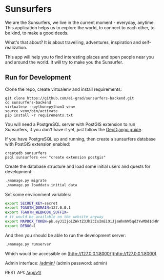 Sunsurfers
==========

We are the Sunsurfers, we live in the current moment - everyday, anytime. This
application helps us to explore the world, to connect to each other, to be kind,
to make a good deeds.

What's that about? It is about travelling, adventures, inspiration and
self-realization.

This app will help you to find interesting places and open people near you and
around the world. It will try to make you the Sunsurfer.

Run for Development
-------------------

Clone the repo, create virtualenv and install requirements:
```
git clone https://github.com/ei-grad/sunsurfers-backend.git
cd sunsurfers-backend
virtualenv --python=python3 venv
source venv/bin/activate
pip install -r requirements.txt
```

You will need a PostgreSQL server with PostGIS extension to run Sunsurfers, if
you don't have it yet, just follow the
[GeoDjango guide](https://docs.djangoproject.com/en/1.9/ref/contrib/gis/install/#mac-os-x).

If you have PostgreSQL up and running, then create a sunsurfers database with
PostGIS extension enabled:

```
createdb sunsurfers
psql sunsurfers <<< "create extension postgis"
```

Create the database structure and load some initial users and quests for development:

```bash
./manage.py migrate
./manage.py loaddata initial_data
```

Set some environment variables:

```bash
export SECRET_KEY=secret
export TGAUTH_DOMAIN=127.0.0.1
export TGAUTH_WEBHOOK_SUFFIX=
# it would be available on the website anyway
export MAPBOX_TOKEN=pk.eyJ1IjoiZWktZ3JhZCIsImEiOiJjaWhnNW5qd3YwMDd1dHhtNHd1a2FuZ3k4In0.zkrRQneYHOJhLNAbsRuttw
export DEBUG=1
```

And then you should be able to run the development server:

```bash
./manage.py runserver
```

Which would be accessible on [http://127.0.0.1:8000/](http://127.0.0.1:8000).

Admin interface: [/admin/](http://127.0.0.1:8000/admin/) (admin password: admin)

REST API: [/api/v1/](http://127.0.0.1:8000/api/v1/)
